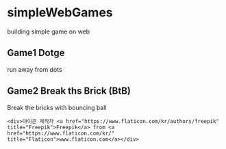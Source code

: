 # simpleWebGames
building simple game on web
## Game1 Dotge
run away from dots
## Game2 Break ths Brick (BtB)
Break the bricks with bouncing ball

```
<div>아이콘 제작자 <a href="https://www.flaticon.com/kr/authors/freepik" title="Freepik">Freepik</a> from <a href="https://www.flaticon.com/kr/" title="Flaticon">www.flaticon.com</a></div>
```